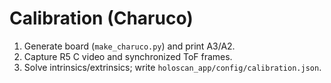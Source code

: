 # Calibration (Charuco)
1) Generate board (`make_charuco.py`) and print A3/A2.
2) Capture R5 C video and synchronized ToF frames.
3) Solve intrinsics/extrinsics; write `holoscan_app/config/calibration.json`.
